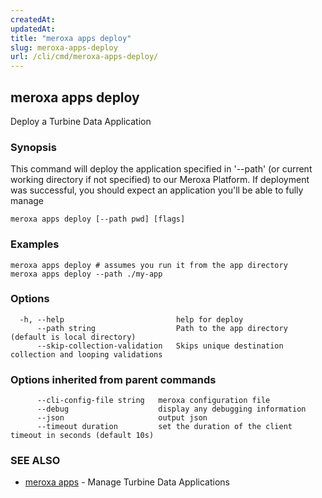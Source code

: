 ```yaml
---
createdAt: 
updatedAt: 
title: "meroxa apps deploy"
slug: meroxa-apps-deploy
url: /cli/cmd/meroxa-apps-deploy/
---
```

## meroxa apps deploy

Deploy a Turbine Data Application

### Synopsis

This command will deploy the application specified in '--path'
(or current working directory if not specified) to our Meroxa Platform.
If deployment was successful, you should expect an application you'll be able to fully manage


```
meroxa apps deploy [--path pwd] [flags]
```

### Examples

```
meroxa apps deploy # assumes you run it from the app directory
meroxa apps deploy --path ./my-app

```

### Options

```
  -h, --help                         help for deploy
      --path string                  Path to the app directory (default is local directory)
      --skip-collection-validation   Skips unique destination collection and looping validations
```

### Options inherited from parent commands

```
      --cli-config-file string   meroxa configuration file
      --debug                    display any debugging information
      --json                     output json
      --timeout duration         set the duration of the client timeout in seconds (default 10s)
```

### SEE ALSO

* [meroxa apps](/cli/cmd/meroxa-apps/)	 - Manage Turbine Data Applications

